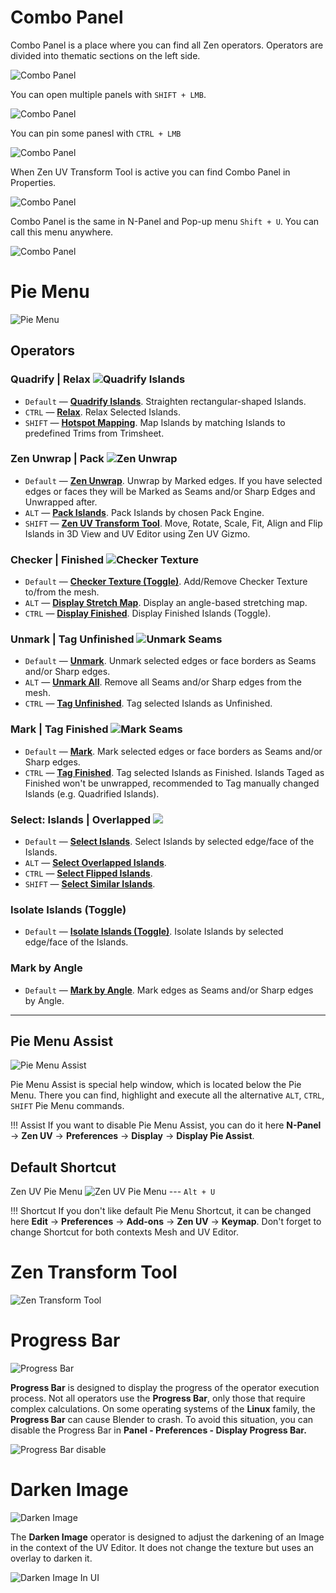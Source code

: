 # Combo Panel

Combo Panel is a place where you can find all Zen operators.
Operators are divided into thematic sections on the left side.

![Combo Panel](img/gifs/user_interface/compactui_1.gif)

You can open multiple panels with `SHIFT + LMB`.

![Combo Panel](img/gifs/user_interface/compactui_2.gif)

You can pin some panesl with `CTRL + LMB`

![Combo Panel](img/gifs/user_interface/compactui_3.gif)

When Zen UV Transform Tool is active you can find Combo Panel in Properties.

![Combo Panel](img/gifs/user_interface/compactui_6.gif)

Combo Panel is the same in N-Panel and Pop-up menu  `Shift + U`.
You can call this menu anywhere.

![Combo Panel](img/gifs/user_interface/compactui_8.gif)

# Pie Menu

![Pie Menu](img/gifs/user_interface/pie_menu.gif)

## Operators

### Quadrify | Relax ![Quadrify Islands](img/icons/quadrify_32.png)

- `Default` — [**Quadrify Islands**](https://zen-masters.github.io/Zen-UV/transform/#quadrify-islands). Straighten rectangular-shaped Islands.
- `CTRL` — [**Relax**](https://zen-masters.github.io/Zen-UV/transform/#relax). Relax Selected Islands.
- `SHIFT` — [**Hotspot Mapping**](). Map Islands by matching Islands to predefined Trims from Trimsheet.
  
### Zen Unwrap | Pack ![Zen Unwrap](img/icons/zen-unwrap@2x.png)

- `Default` — [**Zen Unwrap**](https://zen-masters.github.io/Zen-UV/unwrap/#zen-unwrap). Unwrap by Marked edges. If you have selected edges or faces they will be Marked as Seams and/or Sharp Edges and Unwrapped after.
- `ALT` — [**Pack Islands**](https://zen-masters.github.io/Zen-UV/pack/#pack-islands). Pack Islands by chosen Pack Engine.
- `SHIFT` — [**Zen UV Transform Tool**](). Move, Rotate, Scale, Fit, Align and Flip Islands in 3D View and UV Editor using Zen UV Gizmo.

### Checker | Finished ![Checker Texture](img/icons/checker_32.png)

- `Default` — [**Checker Texture (Toggle)**](https://zen-masters.github.io/Zen-UV/checker/#checker-texture-toggle). Add/Remove Checker Texture to/from the mesh.
- `ALT` — [**Display Stretch Map**](https://zen-masters.github.io/Zen-UV/checker/#display-stretch-map). Display an angle-based stretching map.
- `CTRL` — [**Display Finished**](https://zen-masters.github.io/Zen-UV/unwrap/#display-finished-toggle). Display Finished Islands (Toggle).

### Unmark | Tag Unfinished ![Unmark Seams](img/icons/unmark-seams@2x.png)

- `Default` — [**Unmark**](https://zen-masters.github.io/Zen-UV/unwrap/#unmark). Unmark selected edges or face borders as Seams and/or Sharp edges.
- `ALT` — [**Unmark All**](https://zen-masters.github.io/Zen-UV/unwrap/#unmark-all). Remove all Seams and/or Sharp edges from the mesh.
- `CTRL` — [**Tag Unfinished**](https://zen-masters.github.io/Zen-UV/unwrap/#tag-unfinished). Tag selected Islands as Unfinished.

### Mark | Tag Finished ![Mark Seams](img/icons/mark-seams@2x.png)

- `Default` — [**Mark**](https://zen-masters.github.io/Zen-UV/unwrap/#mark). Mark selected edges or face borders as Seams and/or Sharp edges.
- `CTRL` — [**Tag Finished**](https://zen-masters.github.io/Zen-UV/unwrap/#tag-finished). Tag selected Islands as Finished. Islands Taged as Finished won't be unwrapped, recommended to Tag manually changed Islands (e.g. Quadrified Islands).

### Select: Islands | Overlapped ![](img/icons/select.png)

- `Default` — [**Select Islands**](https://zen-masters.github.io/Zen-UV/select/#islands). Select Islands by selected edge/face of the Islands.
- `ALT` — [**Select Overlapped Islands**](https://zen-masters.github.io/Zen-UV/select/#overlapped).
- `CTRL` — [**Select Flipped Islands**](https://zen-masters.github.io/Zen-UV/select/#flipped).
- `SHIFT` — [**Select Similar Islands**](https://zen-masters.github.io/Zen-UV/select/#similar).

### Isolate Islands (Toggle)

- `Default` — [**Isolate Islands (Toggle)**](https://zen-masters.github.io/Zen-UV/select/#isolate-islands-toggle). Isolate Islands by selected edge/face of the Islands.

### Mark by Angle

- `Default` — [**Mark by Angle**](https://zen-masters.github.io/Zen-UV/unwrap/#mark-by-angle). Mark edges as Seams and/or Sharp edges by Angle.

---
## Pie Menu Assist

![Pie Menu Assist](img/screen/pie_menu/pie_menu_assitant.png)

Pie Menu Assist is special help window, which is located below the Pie Menu. There you can find, highlight and execute all the alternative `ALT`, `CTRL`, `SHIFT` Pie Menu commands.

!!! Assist
    If you want to disable Pie Menu Assist, you can do it here **N-Panel** -> **Zen UV** -> **Preferences** -> **Display** -> **Display Pie Assist**. 

## Default Shortcut
  Zen UV Pie Menu ![Zen UV Pie Menu](img/icons/zen-uv@2x.png) --- `Alt + U`

!!! Shortcut
    If you don't like default Pie Menu Shortcut, it can be changed here **Edit** -> **Preferences** -> **Add-ons** -> **Zen UV** -> **Keymap**. Don't forget to change Shortcut for both contexts Mesh and UV Editor.

# Zen Transform Tool

![Zen Transform Tool](img/gifs/user_interface/ZenTransformTool_main.gif)

# Progress Bar

![Progress Bar](img/gifs/user_interface/ProgressBar_main.gif)

**Progress Bar** is designed to display the progress of the operator execution process. Not all operators use the **Progress Bar**, only those that require complex calculations.
On some operating systems of the **Linux** family, the **Progress Bar** can cause Blender to crash. To avoid this situation, you can disable the Progress Bar in **Panel - Preferences - Display Progress Bar.**

![Progress Bar disable](img/screen/user_interface/ProgressBar_disable.png)

# Darken Image

![Darken Image](img/gifs/user_interface/DarkenImage_main.gif)

The **Darken Image** operator is designed to adjust the darkening of an Image in the context of the UV Editor. It does not change the texture but uses an overlay to darken it.

![Darken Image In UI](img/screen/user_interface/DarkenImage.png)
